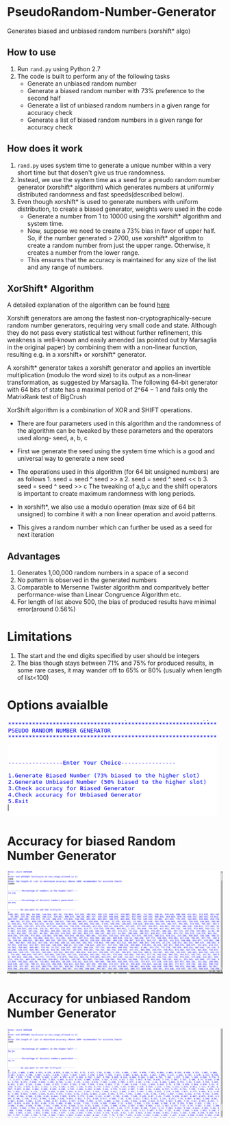 # PseudoRandom-Number-Generator
Generates biased and unbiased random numbers (xorshift* algo)

## How to use
1. Run `rand.py` using Python 2.7 
2. The code is built to perform any of the following tasks
    * Generate an unbiased random number
    * Generate a biased random number with 73% preference to the second half
    * Generate a list of unbiased random numbers in a given range for accuracy check
    * Generate a list of biased random numbers in a given range for accuracy check
    
    
## How does it work
1. `rand.py` uses system time to generate a unique number within a very short time but that dosen't give us true randomness.
2.  Instead, we use the system time as a seed for a preudo random number generator (xorshift* algorithm) which generates           numbers at uniformly distributed randomness and fast speeds(described below).
3.  Even though xorshift* is used to generate numbers with uniform distribution, to create a biased generator, weights were         used in the code
    *  Generate a number from 1 to 10000 using the xorshift* algorithm and system time.
    *  Now, suppose we need to create a 73% bias in favor of upper half. So, if the number generated > 2700,  use                     xorshift* algorithm to create a random number from just the upper range. Otherwise, it creates a number from the             lower range.
    *  This ensures that the accuracy is maintained for any size of the list and any range of numbers.
    

## XorShift* Algorithm
A detailed explanation of the algorithm can be found [here](https://www.google.co.in/url?sa=t&rct=j&q=&esrc=s&source=web&cd=1&cad=rja&uact=8&ved=0ahUKEwjGuvSF0uTYAhWKKY8KHSmaAJYQ0gIIMCgCMAA&url=https%3A%2F%2Fen.wikipedia.org%2Fwiki%2FXorshift%23xorshift*&usg=AOvVaw39J8b0f91qCAuuZiK0VTSE)

Xorshift generators are among the fastest non-cryptographically-secure random number generators, requiring very small code and state. Although they do not pass every statistical test without further refinement, this weakness is well-known and easily amended (as pointed out by Marsaglia in the original paper) by combining them with a non-linear function, resulting e.g. in a xorshift+ or xorshift* generator.

A xorshift* generator takes a xorshift generator and applies an invertible multiplication (modulo the word size) to its output as a non-linear transformation, as suggested by Marsaglia. The following 64-bit generator with 64 bits of state has a maximal period of 2^64 − 1 and fails only the MatrixRank test of BigCrush

XorShift algorithm is a combination of XOR and SHIFT operations.
* There are four parameters used in this algorithm and the randomness of the algorithm can be tweaked by these parameters       and the operators used along- seed, a, b, c
* First we generate the seed using the system time which is a good and universal way to generate a new seed
* The operations used in this algorithm (for 64 bit unsigned numbers) are as follows
      1. seed  = seed ^ seed >> a
      2. seed = seed ^ seed << b
      3. seed = seed ^ seed >> c
   The tweaking of a,b,c and the shilft operators is important to create maximum randomness with long periods.
      
* In xorshift*, we also use a modulo operation (max size of 64 bit unsigned) to combine it with a non linear operation and avoid patterns.
* This gives a random number which can further be used as a seed for next iteration
    
## Advantages
1. Generates 1,00,000 random numbers in a space of a second
2. No pattern is observed in the generated numbers
3. Comparable to Mersenne Twister algorithm and comparitvely better performance-wise than Linear Congruence Algorithm etc.
4. For length of list above 500, the bias of produced results have minimal error(around 0.56%)

# Limitations
1. The start and the end digits specified by user should be integers
2. The bias though stays between 71% and 75% for produced results, in some rare cases, it may wander off to 65% or 80%        (usually when length of list<100)


# Options avaialble
![Biased Random Generator accuracy](https://github.com/vkumar1997/PseudoRandom-Number-Generator/blob/master/options.png)


# Accuracy for biased Random Number Generator
![Biased Random Generator accuracy](https://github.com/vkumar1997/PseudoRandom-Number-Generator/blob/master/acun.png)


# Accuracy for unbiased Random Number Generator
![Biased Random Generator accuracy](https://github.com/vkumar1997/PseudoRandom-Number-Generator/blob/master/acbn.png)

